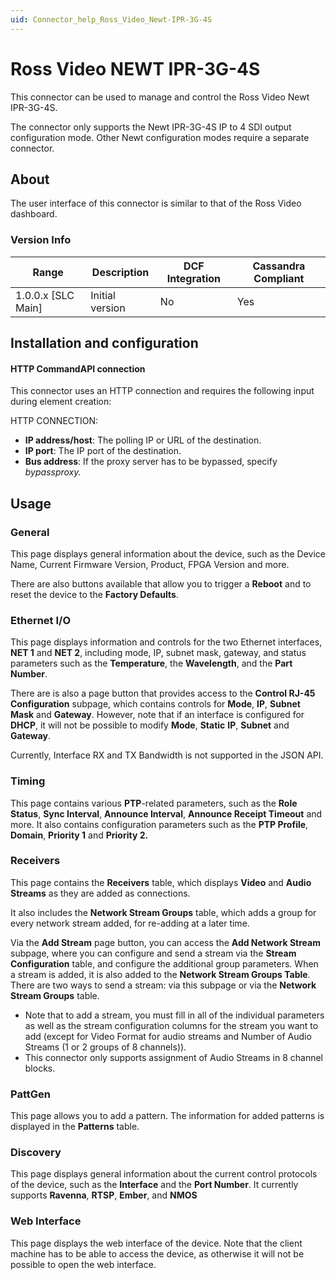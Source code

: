 ```yaml
---
uid: Connector_help_Ross_Video_Newt-IPR-3G-4S
---
```


# Ross Video NEWT IPR-3G-4S

This connector can be used to manage and control the Ross Video Newt IPR-3G-4S.

The connector only supports the Newt IPR-3G-4S IP to 4 SDI output configuration mode. Other Newt configuration modes require a separate connector.

## About

The user interface of this connector is similar to that of the Ross Video dashboard.

### Version Info

| Range | Description | DCF Integration | Cassandra Compliant |
|----------------------|-----------------|---------------------|-------------------------|
| 1.0.0.x \[SLC Main\] | Initial version | No                  | Yes                     |

## Installation and configuration

#### HTTP CommandAPI connection

This connector uses an HTTP connection and requires the following input during element creation:

HTTP CONNECTION:

- **IP address/host**: The polling IP or URL of the destination.
- **IP port**: The IP port of the destination.
- **Bus address**: If the proxy server has to be bypassed, specify *bypassproxy.*

## Usage

### General

This page displays general information about the device, such as the Device Name, Current Firmware Version, Product, FPGA Version and more.

There are also buttons available that allow you to trigger a **Reboot** and to reset the device to the **Factory Defaults**.

### Ethernet I/O

This page displays information and controls for the two Ethernet interfaces, **NET 1** and **NET 2**, including mode, IP, subnet mask, gateway, and status parameters such as the **Temperature**, the **Wavelength**, and the **Part** **Number**.

There are is also a page button that provides access to the **Control RJ-45 Configuration** subpage, which contains controls for **Mode**, **IP**, **Subnet Mask** and **Gateway**. However, note that if an interface is configured for **DHCP**, it will not be possible to modify **Mode**, **Static** **IP**, **Subnet** and **Gateway**.

Currently, Interface RX and TX Bandwidth is not supported in the JSON API.

### Timing

This page contains various **PTP**-related parameters, such as the **Role Status**, **Sync Interval**, **Announce Interval**, **Announce Receipt Timeout** and more. It also contains configuration parameters such as the **PTP Profile**, **Domain**, **Priority 1** and **Priority 2.**

### Receivers

This page contains the **Receivers** table, which displays **Video** and **Audio Streams** as they are added as connections.

It also includes the **Network Stream Groups** table, which adds a group for every network stream added, for re-adding at a later time.

Via the **Add Stream** page button, you can access the **Add Network Stream** subpage, where you can configure and send a stream via the **Stream Configuration** table, and configure the additional group parameters. When a stream is added, it is also added to the **Network Stream Groups Table**. There are two ways to send a stream: via this subpage or via the **Network Stream Groups** table.

- Note that to add a stream, you must fill in all of the individual parameters as well as the stream configuration columns for the stream you want to add (except for Video Format for audio streams and Number of Audio Streams (1 or 2 groups of 8 channels)).
- This connector only supports assignment of Audio Streams in 8 channel blocks.

### PattGen

This page allows you to add a pattern. The information for added patterns is displayed in the **Patterns** table.

### Discovery

This page displays general information about the current control protocols of the device, such as the **Interface** and the **Port Number**. It currently supports **Ravenna**, **RTSP**, **Ember**, and **NMOS**

### Web Interface

This page displays the web interface of the device. Note that the client machine has to be able to access the device, as otherwise it will not be possible to open the web interface.
